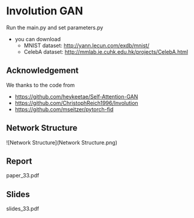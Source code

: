 # Involution GAN

Run the main.py and set parameters.py

* you can download
  - MNIST dataset: http://yann.lecun.com/exdb/mnist/
  - CelebA dataset: http://mmlab.ie.cuhk.edu.hk/projects/CelebA.html

## Acknowledgement
We thanks to the code from 
  - https://github.com/heykeetae/Self-Attention-GAN
  - https://github.com/ChristophReich1996/Involution
  - https://github.com/mseitzer/pytorch-fid

## Network Structure
![Network Structure](Network Structure.png)

## Report 
paper_33.pdf

## Slides
slides_33.pdf


